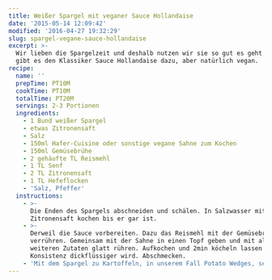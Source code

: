 ```yaml
---
title: Weißer Spargel mit veganer Sauce Hollandaise
date: '2015-05-14 12:09:42'
modified: '2016-04-27 19:32:29'
slug: spargel-vegane-sauce-hollandaise
excerpt: >-
  Wir lieben die Spargelzeit und deshalb nutzen wir sie so gut es geht! Diesmal
  gibt es den Klassiker Sauce Hollandaise dazu, aber natürlich vegan.
recipe:
  name: ''
  prepTime: PT10M
  cookTime: PT10M
  totalTime: PT20M
  servings: 2-3 Portionen
  ingredients:
    - 1 Bund weißer Spargel
    - etwas Zitronensaft
    - Salz
    - 150ml Hafer-Cuisine oder sonstige vegane Sahne zum Kochen
    - 150ml Gemüsebrühe
    - 2 gehäufte TL Reismehl
    - 1 TL Senf
    - 2 TL Zitronensaft
    - 1 TL Hefeflocken
    - 'Salz, Pfeffer'
  instructions:
    - >-
      Die Enden des Spargels abschneiden und schälen. In Salzwasser mit
      Zitronensaft kochen bis er gar ist.
    - >-
      Derweil die Sauce vorbereiten. Dazu das Reismehl mit der Gemüsebrühe
      verrühren. Gemeinsam mit der Sahne in einen Topf geben und mit allen
      weiteren Zutaten glatt rühren. Aufkochen und 2min köcheln lassen bis die
      Konsistenz dickflüssiger wird. Abschmecken.
    - 'Mit dem Spargel zu Kartoffeln, in unserem Fall Potato Wedges, servieren.'
---
```


